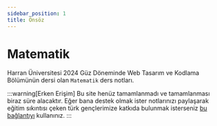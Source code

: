 ```yaml
---
sidebar_position: 1
title: Önsöz
---
```


# Matematik

Harran Üniversitesi 2024 Güz Döneminde Web Tasarım ve Kodlama Bölümünün dersi olan `Matematik` ders notları.

:::warning[Erken Erişim]
Bu site henüz tamamlanmadı ve tamamlanması biraz süre alacaktır. Eğer bana destek olmak ister notlarınızı paylaşarak eğitim sıkıntısı çeken türk gençlerimize katkıda bulunmak isterseniz [bu bağlantıyı](#) kullanınız.
:::